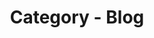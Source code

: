 ---
layout: categories
category-name: blog
title: Category - Blog
permalink: "/category/blog.html"
---